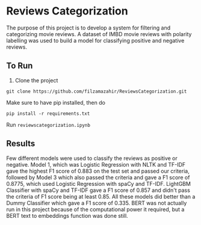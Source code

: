 # Reviews Categorization
The purpose of this project is to  develop a system for filtering and categorizing movie reviews. A dataset of IMBD movie reviews with polarity labelling was used to build a model for classifying positive and negative reviews.

## To Run

1) Clone the project
```
git clone https://github.com/filzamazahir/ReviewsCategorization.git
```
Make sure to have pip installed, then do 
```
pip install -r requirements.txt
```
Run ```reviewscategorization.ipynb```

## Results
Few different models were used to classify the reviews as positive or negative. Model 1, which was Logistic Regression with NLTK and TF-IDF gave the highest F1 score of 0.883 on the test set and passed our criteria, followed by Model 3 which also passed the criteria and gave a F1 score of 0.8775, which used Logistic Regression with spaCy and TF-IDF. LightGBM Classifier with spaCy and TF-IDF gave a F1 score of 0.857 and didn't pass the criteria of F1 score being at least 0.85. All these models did better than a Dummy Classifier which gave a F1 score of 0.335. BERT was not actually run in this project because of the computational power it required, but a BERT text to embeddings function was done still.
